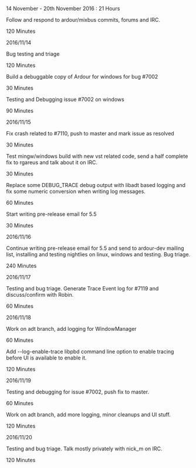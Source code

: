 14 November - 20th November 2016 : 21 Hours

Follow and respond to ardour/mixbus commits, forums and IRC.

120 Minutes

2016/11/14

Bug testing and triage

120 Minutes

Build a debuggable copy of Ardour for windows for bug #7002

30 Minutes

Testing and Debugging issue #7002 on windows

90 Minutes

2016/11/15

Fix crash related to #7110, push to master and mark issue as resolved

30 Minutes

Test mingw/windows build with new vst related code, send a half complete fix to
rgareus and talk about it on IRC.

30 Minutes

Replace some DEBUG_TRACE debug output with libadt based logging and fix some
numeric conversion when writing log messages.

60 Minutes

Start writing pre-release email for 5.5

30 Minutes

2016/11/16

Continue writing pre-release email for 5.5 and send to ardour-dev mailing list,
installing and testing nightlies on linux, windows and testing. Bug triage.

240 Minutes

2016/11/17

Testing and bug triage. Generate Trace Event log for #7119 and discuss/confirm
with Robin.

60 Minutes

2016/11/18

Work on adt branch, add logging for WindowManager

60 Minutes

Add --log-enable-trace libpbd command line option to enable tracing before UI
is available to enable it.

120 Minutes

2016/11/19

Testing and debugging for issue #7002, push fix to master.

60 Minutes

Work on adt branch, add more logging, minor cleanups and UI stuff.

120 Minutes

2016/11/20

Testing and bug triage. Talk mostly privately with nick_m on IRC.

120 Minutes
